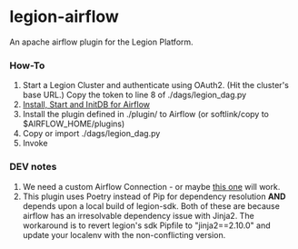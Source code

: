 # legion-airflow

An apache airflow plugin for the Legion Platform.

### How-To 

1. Start a Legion Cluster and authenticate using OAuth2. (Hit the cluster's base URL.) Copy the token to line 8 of ./dags/legion_dag.py
1. [Install, Start and InitDB for Airflow](https://airflow.apache.org/installation.html)  
1. Install the plugin defined in ./plugin/ to Airflow (or softlink/copy to $AIRFLOW_HOME/plugins)
1. Copy or import ./dags/legion_dag.py
1. Invoke

### DEV notes

1. We need a custom Airflow Connection - or maybe [this one](https://github.com/eliiza/airflow-oauth2) will work.
1. This plugin uses Poetry instead of Pip for dependency resolution **AND** depends upon a local build of legion-sdk. Both of these are because airflow has an irresolvable dependency issue with Jinja2. The workaround is to revert legion's sdk Pipfile to "jinja2==2.10.0" and update your localenv with the non-conflicting version. 
